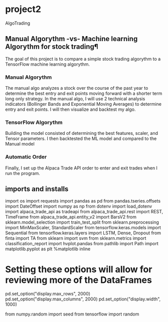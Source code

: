 # project2
AlgoTrading

## Manual Algorythm -vs- Machine learning Algorythm for stock trading¶

The goal of this project is to compare a simple stock trading algorythm to a TensorFlow machine learning algorythm.

### Manual Algorythm 

The manual algo analyzes a stock over the course of the past year to determine the best entry and exit points moving forward with a shorter term long only strategy. In the manual algo, I will use 2 technical analysis indicators (Bollinger Bands and Exponential Moving Averages) to determine entry and exit points. I will then visualize and backtest my algo.

### TensorFlow Algorythm

Building the model consisted of determining the best features, scaler, and Tensor parameters. I then backtested the ML model and compared to the Manual model

### Automatic Order

Finally, I set up the Alpaca Trade API order to enter and exit trades when I run the program.

## imports and installs

import os
import requests
import pandas as pd
from pandas.tseries.offsets import DateOffset
import numpy as np
from dotenv import load_dotenv
import alpaca_trade_api as tradeapi
from alpaca_trade_api.rest import REST, TimeFrame
from alpaca_trade_api.entity_v2 import BarsV2
from sklearn.model_selection import train_test_split
from sklearn.preprocessing import MinMaxScaler, StandardScaler
from tensorflow.keras.models import Sequential
from tensorflow.keras.layers import LSTM, Dense, Dropout
from finta import TA
from sklearn import svm
from sklearn.metrics import classification_report
import hvplot.pandas
from pathlib import Path
import matplotlib.pyplot as plt
%matplotlib inline

# Setting these options will allow for reviewing more of the DataFrames
pd.set_option("display.max_rows", 2000)
pd.set_option("display.max_columns", 2000)
pd.set_option("display.width", 1000)

from numpy.random import seed
from tensorflow import random
